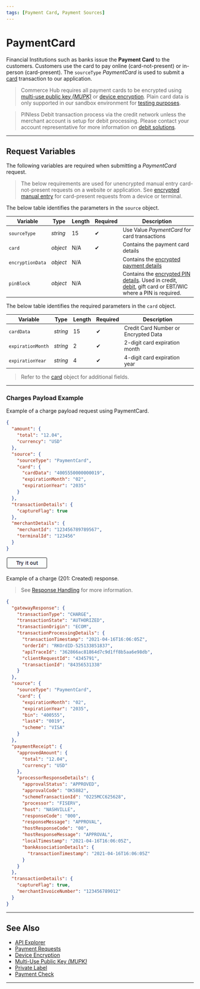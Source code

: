 ```yaml
---
tags: [Payment Card, Payment Sources]
---
```


# PaymentCard

Financial Institutions such as banks issue the **Payment Card** to the customers. Customers use the card to pay online (card-not-present) or in-person (card-present). The `sourceType` *PaymentCard* is used to submit a [card](?path=docs/Resources/Master-Data/Card-Type.md) transaction to our application.

<!-- theme: danger -->
> Commerce Hub requires all payment cards to be encrypted using [multi-use public key *(MUPK)*](?path=docs/Online-Mobile-Digital/Secure-Data-Capture/Multi-Use-Public-Key/Multi-Use-Public-Key.md) or [device encryption](?path=docs/In-Person/Integrations/Encrypted-PIN-Pad.md). Plain card data is only supported in our sandbox environment for [testing purposes](?path=docs/Resources/Guides/Testing/Test-Scripts/Test-Scripts.md).

<!-- theme: info -->
> PINless Debit transaction process via the credit network unless the merchant account is setup for debit processing. Please contact your account representative for more information on [debit solutions](?path=docs/Resources/Guides/Debit/Debit.md).

---

## Request Variables

The following variables are required when submitting a *PaymentCard* request.

<!-- theme: info -->
> The below requirements are used for unencrypted manual entry card-not-present requests on a website or application. See [encrypted manual entry](?path=docs/In-Person/Encrypted-Payments/Manual.md) for card-present requests from a device or terminal.

<!--
type: tab
titles: source, card
-->

The below table identifies the parameters in the `source` object.

| Variable | Type | Length | Required | Description |
| -------- | -- | ------------ | ------ | --- |
| `sourceType` | *string* | 15 |  &#10004; | Use Value *PaymentCard* for card transactions |
| `card` | *object* | N/A |  &#10004; | Contains the payment card details |
| `encryptionData` | *object* | N/A | | Contains the [encrypted payment details](?path=docs/Resources/Master-Data/Encryption-Data.md) |
| `pinBlock` | *object* | N/A | | Contains the [encrypted PIN details](?path=docs/Resources/Master-Data/Pin-Block.md). Used in credit, [debit](?path=docs/Resources/Guides/Debit/PIN_Debit/PIN_Debit.md), gift card or EBT/WIC where a PIN is required. |

<!--
type: tab
-->

The below table identifies the required parameters in the `card` object.

| Variable | Type | Length | Required | Description |
| -------- | -- | ------------ | ----------- |---|
| `cardData` | *string* | 15 |  &#10004; | Credit Card Number or Encrypted Data |
| `expirationMonth` | *string* | 2 |  &#10004; | 2-digit card expiration month |
| `expirationYear` | *string* | 4 |  &#10004; | 4-digit card expiration year |

<!-- theme: info -->
> Refer to the [card](?path=docs/Resources/Master-Data/Card.md) object for additional fields.

<!-- type: tab-end -->

---

### Charges Payload Example

<!--
type: tab
titles: Request, Response
-->

Example of a charge payload request using PaymentCard.

```json
{
  "amount": {
    "total": "12.04",
    "currency": "USD"
  },
  "source": {
    "sourceType": "PaymentCard",
    "card": {
      "cardData": "4005550000000019",
      "expirationMonth": "02",
      "expirationYear": "2035"
    }
  },
  "transactionDetails": {
    "captureFlag": true
  },
  "merchantDetails": {
    "merchantId": "123456789789567",
    "terminalId": "123456"
  }
}
```

[![Try it out](../../../../assets/images/button.png)](../api/?type=post&path=/payments/v1/charges)

<!--
type: tab
-->

Example of a charge (201: Created) response.

<!-- theme: info -->
> See [Response Handling](?path=docs/Resources/Guides/Response-Codes/Response-Handling.md) for more information.

```json
{
  "gatewayResponse": {
    "transactionType": "CHARGE",
    "transactionState": "AUTHORIZED",
    "transactionOrigin": "ECOM",
    "transactionProcessingDetails": {
      "transactionTimestamp": "2021-04-16T16:06:05Z",
      "orderId": "RKOrdID-525133851837",
      "apiTraceId": "362866ac81864d7c9d1ff8b5aa6e98db",
      "clientRequestId": "4345791",
      "transactionId": "84356531338"
    }
  },
  "source": {
    "sourceType": "PaymentCard",
    "card": {
      "expirationMonth": "02",
      "expirationYear": "2035",
      "bin": "400555",
      "last4": "0019",
      "scheme": "VISA"
    }
  },
  "paymentReceipt": {
    "approvedAmount": {
      "total": "12.04",
      "currency": "USD"
    },
    "processorResponseDetails": {
      "approvalStatus": "APPROVED",
      "approvalCode": "OK5882",
      "schemeTransactionId": "0225MCC625628",
      "processor": "FISERV",
      "host": "NASHVILLE",
      "responseCode": "000",
      "responseMessage": "APPROVAL",
      "hostResponseCode": "00",
      "hostResponseMessage": "APPROVAL",
      "localTimestamp": "2021-04-16T16:06:05Z",
      "bankAssociationDetails": {
        "transactionTimestamp": "2021-04-16T16:06:05Z"
      }
    }
  },
  "transactionDetails": {
    "captureFlag": true,
    "merchantInvoiceNumber": "123456789012"
  }
}
```

<!-- type: tab-end -->

---

## See Also

- [API Explorer](./api/?type=post&path=/payments/v1/charges)
- [Payment Requests](?path=docs/Resources/API-Documents/Payments/Payments.md)
- [Device Encryption](?path=docs/In-Person/Integrations/Encrypted-PIN-Pad.md)
- [Multi-Use Public Key *(MUPK)*](?path=docs/Online-Mobile-Digital/Secure-Data-Capture/Multi-Use-Public-Key/Multi-Use-Public-Key.md)
- [Private Label](?path=docs/Resources/Guides/Payment-Sources/Private-Label.md)
- [Payment Check](?path=docs/Resources/Guides/Payment-Sources/Pay-By-Bank/Payment-Check.md)

---
